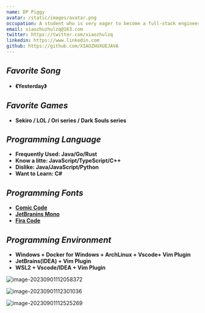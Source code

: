 ```yaml
---
name: DP Piggy
avatar: /static/images/avatar.png
occupation: A student who is very eager to become a full-stack engineer in web development.
email: xiaozhuzhulzq@163.com
twitter: https://twitter.com/xiaozhulzq
linkedin: https://www.linkedin.com
github: https://github.com/XIAOZHUXUEJAVA
---
```


## _Favorite Song_

- **《Yesterday》**

## _Favorite Games_

- **Sekiro / LOL / Ori series / Dark Souls series**

## _Programming Language_

- **Frequently Used: Java/Go/Rust**
- **Know a litte: JavaScript/TypeScript/C++**
- **Dislike: Java/JavaScript/Python**
- **Want to Learn: C#**

## _Programming Fonts_

- **[Comic Code](https://fonts.ilovetypography.com/fonts/tabular-type-foundry/comic-code)**
- **[JetBranins Mono](https://www.jetbrains.com/lp/mono/)**
- **[Fira Code](https://github.com/tonsky/FiraCode)**

## _Programming Environment_

- **Windows + Docker for Windows + ArchLinux + Vscode+ Vim Plugin**
- **JetBrains(IDEA) + Vim Plugin**
- **WSL2 + Vscode/IDEA + Vim Plugin**

![image-20230901112058372](https://xiaozhublog.oss-cn-qingdao.aliyuncs.com/myblogimg/image-20230901112058372.png)

![image-20230901112301036](https://xiaozhublog.oss-cn-qingdao.aliyuncs.com/myblogimg/image-20230901112301036.png)

![image-20230901112525269](https://xiaozhublog.oss-cn-qingdao.aliyuncs.com/myblogimg/image-20230901112525269.png)
